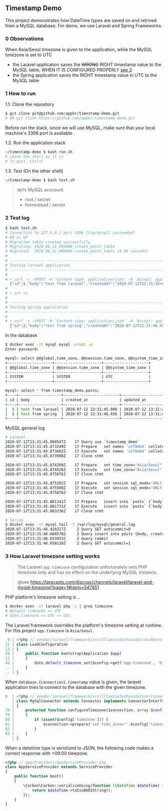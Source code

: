 ## Timestamp Demo

This project demonstrates how DateTime types are saved on and retrived from a MySQL database. For demo, we use Laravel and Spring Frameworks.

### 0 Observations
When Asia/Seoul timezone is given to the application, while the MySQL timezone is set to UTC
- the Laravel application saves the ~~WRONG~~ RIGHT timestamp value to the MySQL table, WHEN IT IS CONFIGURED PROPERLY [see 3](#3-how-laravel-timezone-setting-works)
- the Spring application saves the RIGHT timestamp value in UTC to the MySQL table

### 1 How to run

1.1. Clone the repository
```bash
$ git clone git@github.com:appkr/timestamp-demo.git
# OR git clone https://github.com/appkr/timestamp-demo.git
```

Before run the stack, since we will use MySQL, make sure that your local machine's 3306 port is available.

1.2. Run the application stack
```bash
~/timestamp-demo $ bash run.sh
# Leave the shell as it is
# To quit, Ctrl+C
```

1.3. Test (On the other shell)
```bash
~/timestamp-demo $ bash test.sh
```

> `NOTE` MySQL acccount
>
> - root / secret
> - homestead / secret

### 2 Test log

```bash
$ bash test.sh
# Connection to 127.0.0.1 port 3306 [tcp/mysql] succeeded!
# DB is UP
# Migration table created successfully.
# Migrating: 2020_06_21_000000_create_posts_table
# Migrated:  2020_06_21_000000_create_posts_table (0.09 seconds)
#
# --------------------------------------------------------------------------------
# Testing laravel application
# --------------------------------------------------------------------------------
#
# + curl -s -XPOST -H 'Content-type: application/json' -H 'Accept: application/json' -d '{"body":"test from laravel"}' http://localhost:8080/api/posts
  {"id":1,"body":"test from laravel","createdAt":"2020-07-12T22:31:45+09:00","updatedAt":"2020-07-12T22:31:45+09:00"}
#
# + set +x
#
# --------------------------------------------------------------------------------
# Testing spring application
# --------------------------------------------------------------------------------
#
# + curl -s -XPOST -H 'Content-type: application/json' -H 'Accept: application/json' -d '{"body":"test from spring"}' http://localhost:8082/api/posts
  {"id":2,"body":"test from spring","createdAt":"2020-07-12T22:31:46.456+09:00","updatedAt":"2020-07-12T22:31:46.456+09:00"}
```

In the database
```bash
$ docker exec -it mysql mysql -uroot -p
Enter password:

mysql> select @@global.time_zone, @@session.time_zone, @@system_time_zone;
+--------------------+---------------------+--------------------+
| @@global.time_zone | @@session.time_zone | @@system_time_zone |
+--------------------+---------------------+--------------------+
| SYSTEM             | SYSTEM              | UTC                |
+--------------------+---------------------+--------------------+

mysql> select * from timestamp_demo.posts;
+----+-------------------+-------------------------+-------------------------+
| id | body              | created_at              | updated_at              |
+----+-------------------+-------------------------+-------------------------+
|  1 | test from laravel | 2020-07-12 13:31:45.000 | 2020-07-12 13:31:45.000 |
|  2 | test from spring  | 2020-07-12 13:31:46.456 | 2020-07-12 13:31:46.456 |
+----+-------------------+-------------------------+-------------------------+
```

MySQL general log
```bash
# Laravel
2020-07-12T13:31:45.868547Z    17 Query use `timestamp_demo`
2020-07-12T13:31:45.873249Z    17 Prepare   set names 'utf8mb4' collate 'utf8mb4_unicode_ci'
2020-07-12T13:31:45.873682Z    17 Execute   set names 'utf8mb4' collate 'utf8mb4_unicode_ci'
2020-07-12T13:31:45.873998Z    17 Close stmt

2020-07-12T13:31:45.874209Z    17 Prepare   set time_zone="Asia/Seoul"
2020-07-12T13:31:45.874526Z    17 Execute   set time_zone="Asia/Seoul"
2020-07-12T13:31:45.875076Z    17 Close stmt

2020-07-12T13:31:45.875202Z    17 Prepare   set session sql_mode='ONLY_FULL_GROUP_BY,STRICT_TRANS_TABLES,NO_ZERO_IN_DATE,NO_ZERO_DATE,ERROR_FOR_DIVISION_BY_ZERO,NO_AUTO_CREATE_USER,NO_ENGINE_SUBSTITUTION'
2020-07-12T13:31:45.875508Z    17 Execute   set session sql_mode='ONLY_FULL_GROUP_BY,STRICT_TRANS_TABLES,NO_ZERO_IN_DATE,NO_ZERO_DATE,ERROR_FOR_DIVISION_BY_ZERO,NO_AUTO_CREATE_USER,NO_ENGINE_SUBSTITUTION'
2020-07-12T13:31:45.875876Z    17 Close stmt

2020-07-12T13:31:45.881341Z    17 Prepare   insert into `posts` (`body`, `updated_at`, `created_at`) values (?, ?, ?)
2020-07-12T13:31:45.881731Z    17 Execute   insert into `posts` (`body`, `updated_at`, `created_at`) values ('test from laravel', '2020-07-12 22:31:45', '2020-07-12 22:31:45')
2020-07-12T13:31:45.883236Z    17 Close stmt
```

```bash
# Spring
$ docker exec -it mysql tail -f /var/log/mysql/general.log
2020-07-12T13:31:46.428217Z     2 Query SET autocommit=0
2020-07-12T13:31:46.604578Z     2 Query insert into posts (body, created_at, updated_at) values ('test from spring', '2020-07-12 13:31:46.456', '2020-07-12 13:31:46.456')
2020-07-12T13:31:46.653053Z     2 Query commit
2020-07-12T13:31:46.658120Z     2 Query SET autocommit=1
```

### 3 How Laravel timezone setting works

> The Laravel `app.timezone` configuration unfortunately sets PHP timezone only and has no effect on the underlying MySQL instance.
>
> @see https://laracasts.com/discuss/channels/laravel/laravel-and-mysql-timezone?page=1#reply=547451

PHP platform's timezone setting is ..
```bash
$ docker exec -it laravel php -i | grep timezone
# Default timezone => UTC
# date.timezone => UTC => UTC
```

The Laravel framework overrides the platform's timezone setting at runtime. For this project `app.timezone` is `Asia/Seoul`.
```php
 0 | <?php // vendor/laravel/framework/src/Illuminate/Foundation/Bootstrap/LoadConfiguration.php
12 | class LoadConfiguration
13 | {
20 |     public function bootstrap(Application $app)
21 |     {
49 |         date_default_timezone_set($config->get('app.timezone', 'UTC'));
.. |     }
.. | }
```

When `database.{connection}.timestamp` value is given, the laravel application tries to connect to the database with the given timezone.
```php
0  | <?php // vendor/laravel/framework/src/Illuminate/Foundation/Connectors/MySqlConnector.php
   | class MySqlConnector extends Connector implements ConnectorInterface
   | {
78 |     protected function configureTimezone($connection, array $config)
79 |     {
80 |         if (isset($config['timezone'])) {
81 |             $connection->prepare('set time_zone="'.$config['timezone'].'"')->execute();
82 |         }
83 |     }
   | }
```

When a datetime type is serizlized to JSON, the following code makes a correct response with +09:00 timezone.
```php
<?php // app/Providers/AppServiceProvider.php
class AppServiceProvider extends ServiceProvider
{
    public function boot()
    {
        \Carbon\Carbon::serializeUsing(function (\DateTime $dateTime) {
            return $dateTime->toIso8601String();
        });
    }
}
```
